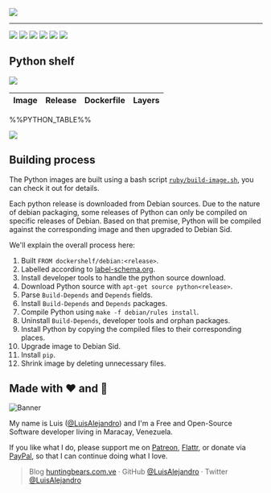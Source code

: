 ![](https://gitcdn.xyz/repo/LuisAlejandro/dockershelf/master/banner.svg)

---

[![](https://img.shields.io/github/release/LuisAlejandro/dockershelf.svg)](https://github.com/LuisAlejandro/dockershelf/releases) [![](https://img.shields.io/travis/LuisAlejandro/dockershelf.svg)](https://travis-ci.org/LuisAlejandro/dockershelf) [![](https://img.shields.io/docker/pulls/dockershelf/ruby.svg)](https://hub.docker.com/r/dockershelf/ruby) [![](https://img.shields.io/github/issues-raw/LuisAlejandro/dockershelf/in%20progress.svg?label=in%20progress)](https://github.com/LuisAlejandro/dockershelf/issues?q=is%3Aissue+is%3Aopen+label%3A%22in+progress%22) [![](https://badges.gitter.im/LuisAlejandro/dockershelf.svg)](https://gitter.im/LuisAlejandro/dockershelf) [![](https://cla-assistant.io/readme/badge/LuisAlejandro/dockershelf)](https://cla-assistant.io/LuisAlejandro/dockershelf)

## Python shelf

![](https://gitcdn.xyz/repo/LuisAlejandro/dockershelf/master/table.svg)

|Image                                    |Release  |Dockerfile                |Layers                    |
|-----------------------------------------|---------|--------------------------|--------------------------|
%%PYTHON_TABLE%%

![](https://gitcdn.xyz/repo/LuisAlejandro/dockershelf/master/table.svg)

## Building process

The Python images are built using a bash script [`ruby/build-image.sh`](https://github.com/LuisAlejandro/dockershelf/blob/master/ruby/build-image.sh), you can check it out for details.

Each python release is downloaded from Debian sources. Due to the nature of debian packaging, some releases of Python can only be compiled on specific releases of Debian. Based on that premise, Python will be compiled against the corresponding image and then upgraded to Debian Sid.

We'll explain the overall process here:

1. Built `FROM dockershelf/debian:<release>`.
2. Labelled according to [label-schema.org](http://label-schema.org).
3. Install developer tools to handle the python source download.
4. Download Python source with `apt-get source python<release>`.
5. Parse `Build-Depends` and `Depends` fields.
6. Install `Build-Depends` and `Depends` packages.
7. Compile Python using `make -f debian/rules install`.
8. Uninstall `Build-Depends`, developer tools and orphan packages.
9. Install Python by copying the compiled files to their corresponding places.
10. Upgrade image to Debian Sid.
11. Install `pip`.
12. Shrink image by deleting unnecessary files.

## Made with :heart: and :hamburger:

![Banner](http://huntingbears.com.ve/static/img/site/banner.svg)

My name is Luis ([@LuisAlejandro](https://github.com/LuisAlejandro)) and I'm a Free and Open-Source Software developer living in Maracay, Venezuela.

If you like what I do, please support me on [Patreon](https://www.patreon.com/luisalejandro), [Flattr](https://flattr.com/profile/luisalejandro), or donate via [PayPal](https://www.paypal.me/martinezfaneyth), so that I can continue doing what I love.

> Blog [huntingbears.com.ve](http://huntingbears.com.ve) · GitHub [@LuisAlejandro](https://github.com/LuisAlejandro) · Twitter [@LuisAlejandro](https://twitter.com/LuisAlejandro)